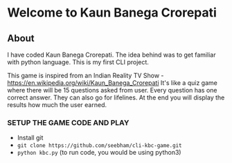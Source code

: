  
# Welcome to Kaun Banega Crorepati

## About
  
  I have coded Kaun Banega Crorepati. The idea behind was to get familiar with python language. This is my first CLI project.

  This game is inspired from an Indian Reality TV Show - https://en.wikipedia.org/wiki/Kaun_Banega_Crorepati
  It's like a quiz game where there will be 15 questions asked from user. Every question has one correct answer. They can also go for lifelines. At the end you will display the results how much the user earned.
  
### SETUP THE GAME CODE AND PLAY

  *  Install git
  * `git clone https://github.com/seebham/cli-kbc-game.git`
  * `python kbc.py` (to run code, you would be using python3) 



